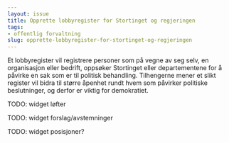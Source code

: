 ```yaml
---
layout: issue
title: Opprette lobbyregister for Stortinget og regjeringen
tags:
- offentlig forvaltning
slug: opprette-lobbyregister-for-stortinget-og-regjeringen
---
```


Et lobbyregister vil registrere  personer som på vegne av seg selv, en organisasjon eller bedrift, oppsøker Stortinget eller departementene for å påvirke en sak som er til politisk behandling. Tilhengerne mener et slikt register vil bidra til større åpenhet rundt hvem som påvirker politiske beslutninger, og derfor er viktig for demokratiet.

TODO: widget løfter

TODO: widget forslag/avstemninger

TODO: widget posisjoner?

